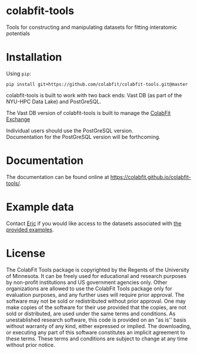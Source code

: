 # colabfit-tools
Tools for constructing and manipulating datasets for fitting interatomic potentials

# Installation

Using `pip`:
```
pip install git+https://github.com/colabfit/colabfit-tools.git@master
```

colabfit-tools is built to work with two back ends: Vast DB (as part of the NYU-HPC Data Lake) and PostGreSQL.  
  
The Vast DB version of colabfit-tools is built to manage the [ColabFit Exchange](www.colabfit.org)
  
Individual users should use the PostGreSQL version.  
Documentation for the PostGreSQL version will be forthcoming.


# Documentation
The documentation can be found online at https://colabfit.github.io/colabfit-tools/.

# Example data
Contact [Eric](https://github.com/EFuem/) if you would like access to the datasets associated with [the provided examples](examples).

# License
The ColabFit Tools package is copyrighted by the Regents of the University of
Minnesota. It can be freely used for educational and research purposes by
non-profit institutions and US government agencies only. Other organizations are
allowed to use the ColabFit Tools package only for evaluation purposes, and any
further uses will require prior approval. The software may not be sold or
redistributed without prior approval. One may make copies of the software for
their use provided that the copies, are not sold or distributed, are used under
the same terms and conditions. As unestablished research software, this code is
provided on an "as is'' basis without warranty of any kind, either expressed or
implied. The downloading, or executing any part of this software constitutes an
implicit agreement to these terms. These terms and conditions are subject to
change at any time without prior notice.

